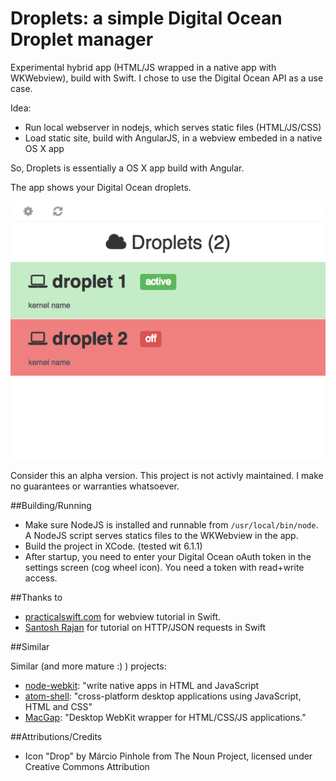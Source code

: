 # Droplets: a simple Digital Ocean Droplet manager

Experimental hybrid app (HTML/JS wrapped in a native app with WKWebview), build with Swift.
I chose to use the Digital Ocean API as a use case.

Idea:

- Run local webserver in nodejs, which serves static files (HTML/JS/CSS)
- Load static site, build with AngularJS, in a webview embeded in a native OS X app

So, Droplets is essentially a OS X app build with Angular.

The app shows your Digital Ocean droplets.

![image](screenshot1.png)

Consider this an alpha version. This project is not activly maintained. I make no guarantees or warranties whatsoever.

##Building/Running

- Make sure NodeJS is installed and runnable from `/usr/local/bin/node`. A NodeJS script serves statics files to the WKWebview in the app.
- Build the project in XCode. (tested wit 6.1.1)
- After startup, you need to enter your Digital Ocean oAuth token in the settings screen (cog wheel icon). You need a token with read+write access.

##Thanks to

- [practicalswift.com](http://practicalswift.com/2014/06/27/a-minimal-webkit-browser-in-30-lines-of-swift/) for webview tutorial in Swift.
- [Santosh Rajan](https://medium.com/swift-programming/http-in-swift-693b3a7bf086) for tutorial on HTTP/JSON requests in Swift

##Similar

Similar (and more mature :) ) projects:

- [node-webkit](https://github.com/rogerwang/node-webkit): "write native apps in HTML and JavaScript
- [atom-shell](https://github.com/atom/atom-shell): "cross-platform desktop applications using JavaScript, HTML and CSS"
- [MacGap](https://github.com/MacGapProject): "Desktop WebKit wrapper for HTML/CSS/JS applications."

##Attributions/Credits

- Icon "Drop" by Márcio Pinhole from The Noun Project, licensed under Creative
Commons Attribution
